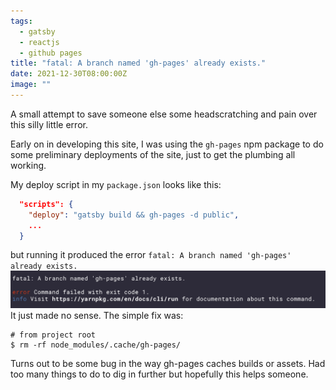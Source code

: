 ```yaml
---
tags:
  - gatsby
  - reactjs
  - github pages
title: "fatal: A branch named 'gh-pages' already exists."
date: 2021-12-30T08:00:00Z
image: ""
---
```


A small attempt to save someone else some headscratching and pain over this silly little error.

Early on in developing this site, I was using the `gh-pages` npm package to do some preliminary deployments of the site, just to get the plumbing all working.

My deploy script in my `package.json` looks like this:

```json
  "scripts": {
    "deploy": "gatsby build && gh-pages -d public",
    ...
  }
```

but running it produced the error `fatal: A branch named 'gh-pages' already exists.`
![fatal: A branch named 'gh-pages' already exists.](src/images/screen-shot-2021-12-30-at-1-38-14-pm.png)
It just made no sense. The simple fix was:

```shell
# from project root
$ rm -rf node_modules/.cache/gh-pages/
```

Turns out to be some bug in the way gh-pages caches builds or assets. Had too many things to do to dig in further but hopefully this helps someone.
